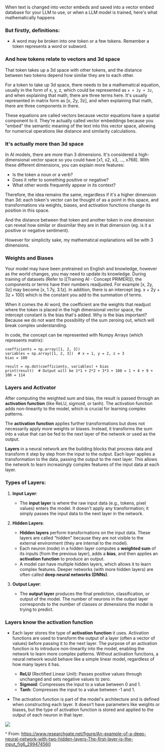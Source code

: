 When text is changed into vector embeds and saved into a vector embed database for your LLM to use, or when a LLM model is trained, here's what mathematically happens

### **But firstly, definitions:**
- A word may be broken into one token or a few tokens. Remember a token represents a word or subword.

### **And how tokens relate to vectors and 3d space**
That token takes up a 3d space with other tokens, and the distance between two tokens depend how similar they are to each other.

For a token to take up 3d space, there needs to be a mathematical equation, usually in the form of x, y, z, which could be represented as `x + 2y + 3z`, and when explaining that math, there are three terms here. It's usually represented in matrix form as [x, 2y, 3z], and when explaining that math, there are three components in there.

These equations are called vectors because vector equations have a spatial component to it. They're actually called vector embeddings because you "embed" the semantic meaning of the text into this vector space, allowing for numerical operations like distance and similarity calculations.

### **It's actually more than 3d space**
In AI models, there are more than 3 dimensions. It's considered a high-dimensional vector space so you could have [x1, x2, x3, ..., x768]. With these different dimensions, you can explain more features:
- Is the token a noun or a verb?
- Does it refer to something positive or negative?
- What other words frequently appear in its context?
  
Therefore, the idea remains the same, regardless if it's a higher dimension than 3d: each token's vector can be thought of as a point in this space, and transformations via weights, biases, and activation functions change its position in this space.

And the distance between that token and another token in one dimension can reveal how similar or dissimilar they are in that dimension (eg. is it a positive or negative sentiment).

However for simplicity sake, my mathematical explanations will be with 3 dimensions.

### **Weights and Biases**
Your model may have been pretrained on English and knowledge, however as the world changes, you may need to update its knowledge. During training of datasets (Refer to [[Training AI - Concept PRIMER]]), the components or terms have their numbers readjusted. For example [x, 2y, 3z] may become [x, 1.7y, 3.1z]. In addition, there is an intercept (eg. x + 2y + 3z + 100) which is the constant you add to the summation of terms.

When it comes the AI word, the coefficient are the weights that readjust where the token is placed in the high dimensional vector space, the intercept constant is the bias that's added. Why is the bias important? Because we do not want the possibility of the sum zeroing out, which will break complex understanding.

In code, the concept can be represented with Numpy Arrays (which represents matrix):
```
coefficients = np.array([1, 2, 3])
variables = np.array([1, 2, 3])  # x = 1, y = 2, z = 3
bias = 100

result = np.dot(coefficients, variables) + bias
print(result)  # Output will be 1*1 + 2*2 + 3*3 + 100 = 1 + 4 + 9 + 100 = 114

```

### **Layers and Activator**

After computing the weighted sum and bias, the result is passed through an **activation function** (like ReLU, sigmoid, or tanh). The activation function adds non-linearity to the model, which is crucial for learning complex patterns.

The **activation function** applies further transformations but does not necessarily apply more weights or biases. Instead, it transforms the sum into a value that can be fed to the next layer of the network or used as the output.

**Layers** in a neural network are the building blocks that process data and transform it step by step from the input to the output. Each layer applies a transformation to the data, passing the output to the next layer. This allows the network to learn increasingly complex features of the input data at each layer.

### Types of Layers:

1. **Input Layer**:
    
    - The **input layer** is where the raw input data (e.g., tokens, pixel values) enters the model. It doesn't apply any transformation; it simply passes the input data to the next layer in the network.
      
2. **Hidden Layers**:
    
    - **Hidden layers** perform transformations on the input data. These layers are called "hidden" because they are not visible to the external environment (they are internal to the model).
    - Each neuron (node) in a hidden layer computes a **weighted sum** of its inputs (from the previous layer), adds a **bias**, and then applies an **activation function** to produce an output.
    - A model can have multiple hidden layers, which allows it to learn complex features. Deeper networks (with more hidden layers) are often called **deep neural networks (DNNs)**.
      
3. **Output Layer**:
    
    - The **output layer** produces the final prediction, classification, or output of the model. The number of neurons in the output layer corresponds to the number of classes or dimensions the model is trying to predict.

### Layers know the activation function

- Each layer stores the type of **activation function** it uses. Activation functions are used to transform the output of a layer (often a vector of values) before passing it to the next layer. The purpose of an activation function is to introduce non-linearity into the model, enabling the network to learn more complex patterns. Without activation functions, a neural network would behave like a simple linear model, regardless of how many layers it has.
    
    - **ReLU** (Rectified Linear Unit): Passes positive values through unchanged and sets negative values to zero.
    - **Sigmoid**: Compresses the input to a value between 0 and 1.
    - **Tanh**: Compresses the input to a value between -1 and 1.
      
- The activation function is part of the model's architecture and is defined when constructing each layer. It doesn’t have parameters like weights or biases, but the type of activation function is stored and applied to the output of each neuron in that layer.

![](https://i.imgur.com/u1C5bjE.png)

^ From: https://www.researchgate.net/figure/An-example-of-a-deep-neural-network-with-two-hidden-layers-The-first-layer-is-the-input_fig6_299474560
